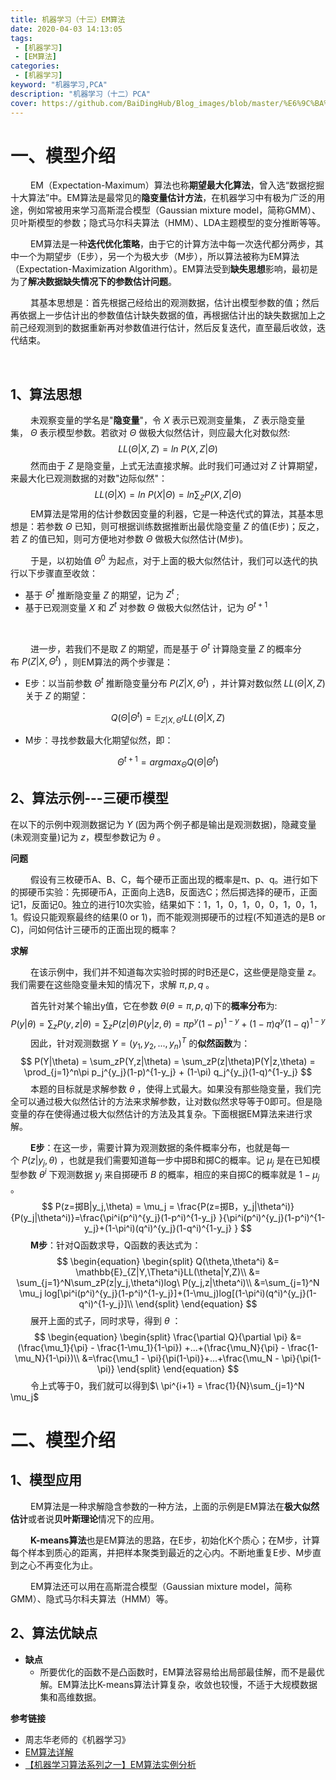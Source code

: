 ```yaml
---
title: 机器学习（十三）EM算法
date: 2020-04-03 14:13:05
tags:
 - [机器学习]
 - [EM算法]
categories: 
 - [机器学习]
keyword: "机器学习,PCA"
description: "机器学习（十二）PCA"
cover: https://github.com/BaiDingHub/Blog_images/blob/master/%E6%9C%BA%E5%99%A8%E5%AD%A6%E4%B9%A0/%E6%9C%BA%E5%99%A8%E5%AD%A6%E4%B9%A0%EF%BC%88%E5%8D%81%E4%B8%89%EF%BC%89EM%E7%AE%97%E6%B3%95/cover.png?raw=true
---
```


<meta name="referrer" content="no-referrer"/>



# 一、模型介绍

 &emsp;&emsp;  EM（Expectation-Maximum）算法也称**期望最大化算法**，曾入选“数据挖掘十大算法”中。EM算法是最常见的**隐变量估计方法**，在机器学习中有极为广泛的用途，例如常被用来学习高斯混合模型（Gaussian mixture model，简称GMM）、贝叶斯模型的参数；隐式马尔科夫算法（HMM）、LDA主题模型的变分推断等等。

 &emsp;&emsp;  EM算法是一种**迭代优化策略**，由于它的计算方法中每一次迭代都分两步，其中一个为期望步（E步），另一个为极大步（M步），所以算法被称为EM算法（Expectation-Maximization Algorithm）。EM算法受到**缺失思想**影响，最初是为了**解决数据缺失情况下的参数估计问题**。

 &emsp;&emsp;  其基本思想是：首先根据己经给出的观测数据，估计出模型参数的值；然后再依据上一步估计出的参数值估计缺失数据的值，再根据估计出的缺失数据加上之前己经观测到的数据重新再对参数值进行估计，然后反复迭代，直至最后收敛，迭代结束。

<br>

## 1、算法思想

 &emsp;&emsp;  未观察变量的学名是"**隐变量**"，令$\ X$ 表示已观测变量集，$\ Z$ 表示隐变量集，$\ \Theta$ 表示模型参数。若欲对$\ \Theta$ 做极大似然估计，则应最大化对数似然:
$$
LL(\Theta|X,Z) = ln\ P(X,Z|\Theta)
$$
 &emsp;&emsp;  然而由于$\ Z$ 是隐变量，上式无法直接求解。此时我们可通过对$\ Z$ 计算期望，来最大化已观测数据的对数"边际似然"：
$$
LL(\Theta|X) = ln\ P(X|\Theta) = ln\sum_{Z}P(X,Z|\Theta)
$$
 &emsp;&emsp;  EM算法是常用的估计参数因变量的利器，它是一种迭代式的算法，其基本思想是：若参数$\ \Theta$ 已知，则可根据训练数据推断出最优隐变量$\ Z$ 的值(E步)；反之，若$\ Z$ 的值已知，则可方便地对参数$\ \Theta$ 做极大似然估计(M步)。

 &emsp;&emsp;  于是，以初始值$\ \Theta^0$ 为起点，对于上面的极大似然估计，我们可以迭代的执行以下步骤直至收敛：

- 基于$\ \Theta^t$ 推断隐变量$\ Z$ 的期望，记为$\ Z^t$ ;
- 基于已观测变量$\ X$ 和$\ Z^t$ 对参数$\ \Theta$ 做极大似然估计，记为$\ \Theta^{t+1}$ 

<br>

 &emsp;&emsp;  进一步，若我们不是取$\ Z$ 的期望，而是基于$\ \Theta^t$ 计算隐变量$\ Z$ 的概率分布$\ P(Z|X,\Theta^t)$ ，则EM算法的两个步骤是：

- E步：以当前参数$\ \Theta^t$ 推断隐变量分布$\ P(Z|X,\Theta^t)$ ，并计算对数似然$\ LL(\Theta|X,Z)$ 关于$\ Z$ 的期望：

$$
Q(\Theta|\Theta^t) = \mathbb{E}_{Z|X,\Theta^t}LL(\Theta|X,Z)
$$

- M步：寻找参数最大化期望似然，即：

$$
\Theta^{t+1} = arg max_{\Theta} Q(\Theta|\Theta^t)
$$



## 2、算法示例---三硬币模型

在以下的示例中观测数据记为$\ Y$ (因为两个例子都是输出是观测数据)，隐藏变量(未观测变量)记为$\ z$，模型参数记为$\ \theta$ 。

**问题**

 &emsp;&emsp;  假设有三枚硬币A、B、C，每个硬币正面出现的概率是π、p、q。进行如下的掷硬币实验：先掷硬币A，正面向上选B，反面选C；然后掷选择的硬币，正面记1，反面记0。独立的进行10次实验，结果如下：1，1，0，1，0，0，1，0，1，1。假设只能观察最终的结果(0 or 1)，而不能观测掷硬币的过程(不知道选的是B or C)，问如何估计三硬币的正面出现的概率？

**求解**

 &emsp;&emsp;  在该示例中，我们并不知道每次实验时掷的时B还是C，这些便是隐变量$\ z$。我们需要在这些隐变量未知的情况下，求解$\ \pi,p,q$ 。

 &emsp;&emsp;  首先针对某个输出y值，它在参数$\ \theta(\theta=\pi,p,q)$下的**概率分布**为:
$$
P(y|\theta) = \sum_zP(y,z|\theta) = \sum_zP(z|\theta)P(y|z,\theta) = \pi p^y(1-p)^{1-y} + (1-\pi)q^y(1-q)^{1-y}
$$
 &emsp;&emsp;  因此，针对观测数据$\ Y=(y_1,y_2,...,y_n)^T$ 的**似然函数**为：
$$
P(Y|\theta) = \sum_zP(Y,z|\theta) = \sum_zP(z|\theta)P(Y|z,\theta) = \prod_{j=1}^n\pi p_j^{y_j}(1-p)^{1-y_j} + (1-\pi) q_j^{y_j}(1-q)^{1-y_j}
$$
 &emsp;&emsp;  本题的目标就是求解参数$\ \theta$ ，使得上式最大。如果没有那些隐变量，我们完全可以通过极大似然估计的方法来求解参数，让对数似然求导等于0即可。但是隐变量的存在使得通过极大似然估计的方法及其复杂。下面根据EM算法来进行求解。

 &emsp;&emsp;  **E步**：在这一步，需要计算为观测数据的条件概率分布，也就是每一个$\ P(z|y_j,\theta)$ ，也就是我们需要知道每一步中掷B和掷C的概率。记$\ \mu_j$ 是在已知模型参数$\ \theta^i$ 下观测数据$\ y_j$ 来自掷硬币$\ B$ 的概率，相应的来自掷C的概率就是$\ 1-\mu_j$ 。
$$
P(z=掷B|y_j,\theta) = \mu_j = \frac{P(z=掷B，y_j|\theta^i)}{P(y_j|\theta^i)}=\frac{\pi^i(p^i)^{y_j}(1-p^i)^{1-y_j} }{\pi^i(p^i)^{y_j}(1-p^i)^{1-y_j}+(1-\pi^i)(q^i)^{y_j}(1-q^i)^{1-y_j} }
$$
 &emsp;&emsp;  **M步**：针对Q函数求导，Q函数的表达式为：
$$
\begin{equation}
\begin{split}
Q(\theta,\theta^i) &= \mathbb{E}_{Z|Y,\Theta^i}LL(\theta|Y,Z)\\
&= \sum_{j=1}^N\sum_zP(z|y_j,\theta^i)log\ P(y_j,z|\theta^i)\\
&=\sum_{j=1}^N \mu_j log[\pi^i(p^i)^{y_j}(1-p^i)^{1-y_j}]+(1-\mu_j)log[(1-\pi^i)(q^i)^{y_j}(1-q^i)^{1-y_j}]\\
\end{split}
\end{equation}
$$
 &emsp;&emsp;  展开上面的式子，同时求导，得到$\ \theta$ ：
$$
\begin{equation}
\begin{split}
\frac{\partial Q}{\partial \pi} &= (\frac{\mu_1}{\pi} - \frac{1-\mu_1}{1-\pi}) +...+(\frac{\mu_N}{\pi} - \frac{1-\mu_N}{1-\pi})\\
&=\frac{\mu_1 - \pi}{\pi(1-\pi)}+...+\frac{\mu_N - \pi}{\pi(1-\pi)}
\end{split}
\end{equation}
$$
 &emsp;&emsp;  令上式等于0，我们就可以得到$\ \pi^{i+1} = \frac{1}{N}\sum_{j=1}^N \mu_j$



# 二、模型介绍

## 1、模型应用

 &emsp;&emsp;  EM算法是一种求解隐含参数的一种方法，上面的示例是EM算法在**极大似然估计**或者说**贝叶斯理论**情况下的应用。

 &emsp;&emsp;  **K-means算法**也是EM算法的思路，在E步，初始化K个质心；在M步，计算每个样本到质心的距离，并把样本聚类到最近的之心内。不断地重复E步、M步直到之心不再变化为止。

 &emsp;&emsp;  EM算法还可以用在高斯混合模型（Gaussian mixture model，简称GMM）、隐式马尔科夫算法（HMM）等。

## 2、算法优缺点

- **缺点**
  - 所要优化的函数不是凸函数时，EM算法容易给出局部最佳解，而不是最优解。EM算法比K-means算法计算复杂，收敛也较慢，不适于大规模数据集和高维数据。



**参考链接**

- 周志华老师的《机器学习》
- [EM算法详解](https://zhuanlan.zhihu.com/p/40991784)
- [【机器学习算法系列之一】EM算法实例分析](https://chenrudan.github.io/blog/2015/12/02/emexample.html)

